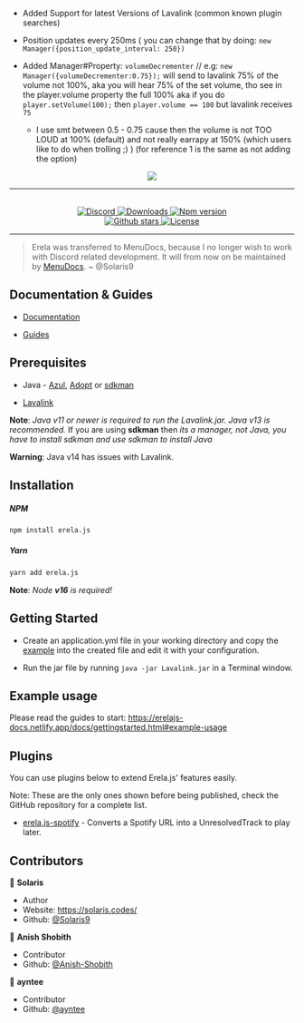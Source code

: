 - Added Support for latest Versions of Lavalink (common known plugin searches)

- Position updates every 250ms ( you can change that by doing: `new Manager({position_update_interval: 250})`

- Added Manager#Property: `volumeDecrementer` // e.g: `new Manager({volumeDecrementer:0.75});` will send to lavalink 75% of the volume not 100%, aka you will hear 75% of the set volume, tho see in the player.volume property the full 100% aka if you do `player.setVolume(100);` then `player.volume == 100` but lavalink receives `75`

  - I use smt between 0.5 - 0.75 cause then the volume is not TOO LOUD at 100% (default) and not really earrapy at 150% (which users like to do when trolling ;) ) (for reference 1 is the same as not adding the option)


<div align = "center">
    <img src = "https://solaris-site.netlify.app/projects/erelajs/images/transparent_logo.png">
    <hr>
    <br>
    <a href="https://discord.gg/menudocs">
<img src="https://img.shields.io/discord/416512197590777857?color=7289DA&label=Support&logo=discord&style=for-the-badge" alt="Discord">
</a>

<a href="https://www.npmjs.com/package/erela.js">
<img src="https://img.shields.io/npm/dw/erela.js?color=CC3534&logo=npm&style=for-the-badge" alt="Downloads">
</a>

<a href="https://www.npmjs.com/package/erela.js">
<img src="https://img.shields.io/npm/v/erela.js?color=red&label=Version&logo=npm&style=for-the-badge" alt="Npm version">
</a>

<br>

<a href="https://github.com/MenuDocs/erela.js">
<img src="https://img.shields.io/github/stars/MenuDocs/erela.js?color=333&logo=github&style=for-the-badge" alt="Github stars">
</a>

<a href="https://github.com/MenuDocs/erela.js/blob/master/LICENSE">
<img src="https://img.shields.io/github/license/MenuDocs/erela.js?color=6e5494&logo=github&style=for-the-badge" alt="License">
</a>
<hr>
</div>

> Erela was transferred to MenuDocs, because I no longer wish to work with Discord related development. It will from now on be maintained by [MenuDocs](https://github.com/MenuDocs). ~ @Solaris9

## Documentation & Guides

- [Documentation](https://erelajs-docs.netlify.app/docs/gettingstarted.html "Erela.js Documentation")

- [Guides](https://erelajs-docs.netlify.app/guides/introduction.html "Erela.js Guides")

## Prerequisites

- Java - [Azul](https://www.azul.com/downloads/zulu-community/?architecture=x86-64-bit&package=jdk "Download Azul OpenJDK"), [Adopt](https://adoptopenjdk.net/ "Download Adopt OpenJDK") or [sdkman](https://sdkman.io/install "Download sdkman")

- [Lavalink](https://ci.fredboat.com/viewLog.html?buildId=lastSuccessful&buildTypeId=Lavalink_Build&tab=artifacts&guest=1 "Download Lavalink")

**Note**: _Java v11 or newer is required to run the Lavalink.jar. Java v13 is recommended._ If you are using **sdkman** then _its a manager, not Java, you have to install sdkman and use sdkman to install Java_

**Warning**: Java v14 has issues with Lavalink.

## Installation

##### **NPM**

```bash
npm install erela.js
```

##### **Yarn**

```bash
yarn add erela.js
```

**Note**: _Node **v16** is required!_

## Getting Started

- Create an application.yml file in your working directory and copy the [example](https://github.com/freyacodes/Lavalink/blob/master/LavalinkServer/application.yml.example "application.yml file") into the created file and edit it with your configuration.

- Run the jar file by running `java -jar Lavalink.jar` in a Terminal window.

## Example usage

Please read the guides to start: <https://erelajs-docs.netlify.app/docs/gettingstarted.html#example-usage>

## Plugins

You can use plugins below to extend Erela.js' features easily.

Note: These are the only ones shown before being published, check the GitHub repository for a complete list.

- [erela.js-spotify](https://github.com/MenuDocs/erela.js-spotify) - Converts a Spotify URL into a UnresolvedTrack to play later.


## Contributors

👤 **Solaris**

- Author
- Website: <https://solaris.codes/>
- Github: [@Solaris9](https://github.com/Solaris9)

👤 **Anish Shobith**

- Contributor
- Github: [@Anish-Shobith](https://github.com/Anish-Shobith)

👤 **ayntee**

- Contributor
- Github: [@ayntee](https://github.com/ayntee)
